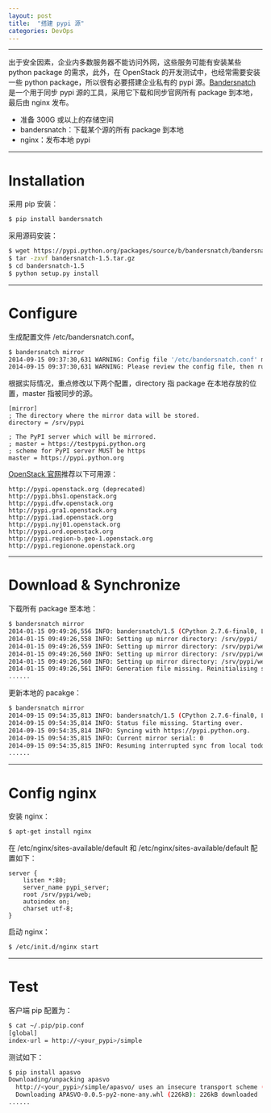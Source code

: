 ```yaml
---
layout: post
title:  "搭建 pypi 源"
categories: DevOps
---
```


----------

出于安全因素，企业内多数服务器不能访问外网，这些服务可能有安装某些 python package 的需求，此外，在 OpenStack 的开发测试中，也经常需要安装一些 python package，所以很有必要搭建企业私有的 pypi 源。[Bandersnatch](https://pypi.python.org/pypi/bandersnatch) 是一个用于同步 pypi 源的工具，采用它下载和同步官网所有 package 到本地，最后由 nginx 发布。

- 准备 300G 或以上的存储空间
- bandersnatch：下载某个源的所有 package 到本地
- nginx：发布本地 pypi

-----------

# Installation

采用 pip 安装：

~~~ bash
$ pip install bandersnatch
~~~ 
采用源码安装：

~~~ bash
$ wget https://pypi.python.org/packages/source/b/bandersnatch/bandersnatch-1.5.tar.gz
$ tar -zxvf bandersnatch-1.5.tar.gz
$ cd bandersnatch-1.5
$ python setup.py install
~~~ 

-----------

# Configure

生成配置文件 /etc/bandersnatch.conf。

~~~ bash
$ bandersnatch mirror
2014-09-15 09:37:30,631 WARNING: Config file '/etc/bandersnatch.conf' missing, creating default config.
2014-09-15 09:37:30,631 WARNING: Please review the config file, then run 'bandersnatch' again.
~~~ 

根据实际情况，重点修改以下两个配置，directory 指 package 在本地存放的位置，master 指被同步的源。

~~~ 
[mirror]
; The directory where the mirror data will be stored.
directory = /srv/pypi

; The PyPI server which will be mirrored.
; master = https://testpypi.python.org
; scheme for PyPI server MUST be https
master = https://pypi.python.org
~~~ 
[OpenStack 官网](http://docs.openstack.org/infra/system-config/bandersnatch.html)推荐以下可用源：

~~~ 	
http://pypi.openstack.org (deprecated)
http://pypi.bhs1.openstack.org
http://pypi.dfw.openstack.org
http://pypi.gra1.openstack.org
http://pypi.iad.openstack.org
http://pypi.nyj01.openstack.org
http://pypi.ord.openstack.org
http://pypi.region-b.geo-1.openstack.org
http://pypi.regionone.openstack.org
~~~ 

----------

# Download & Synchronize

下载所有 package 至本地：

~~~ bash
$ bandersnatch mirror
2014-01-15 09:49:26,556 INFO: bandersnatch/1.5 (CPython 2.7.6-final0, Linux 3.19.0-37-generic x86_64)
2014-01-15 09:49:26,558 INFO: Setting up mirror directory: /srv/pypi/
2014-01-15 09:49:26,559 INFO: Setting up mirror directory: /srv/pypi/web/simple
2014-01-15 09:49:26,560 INFO: Setting up mirror directory: /srv/pypi/web/packages
2014-01-15 09:49:26,560 INFO: Setting up mirror directory: /srv/pypi/web/local-stats/days
2014-01-15 09:49:26,561 INFO: Generation file missing. Reinitialising status files.
......
~~~ 

更新本地的 pacakge：

~~~ bash
$ bandersnatch mirror
2014-09-15 09:54:35,813 INFO: bandersnatch/1.5 (CPython 2.7.6-final0, Linux 3.19.0-37-generic x86_64)
2014-09-15 09:54:35,814 INFO: Status file missing. Starting over.
2014-09-15 09:54:35,814 INFO: Syncing with https://pypi.python.org.
2014-09-15 09:54:35,815 INFO: Current mirror serial: 0
2014-09-15 09:54:35,815 INFO: Resuming interrupted sync from local todo list.
......
~~~ 

----------

# Config nginx

安装 nginx：

~~~ bash
$ apt-get install nginx
~~~ 

在 /etc/nginx/sites-available/default 和 /etc/nginx/sites-available/default 配置如下：

~~~ 
server {
    listen *:80;
    server_name pypi_server;
    root /srv/pypi/web;
    autoindex on;
    charset utf-8;
}
~~~ 

启动 nginx：

~~~ bash
$ /etc/init.d/nginx start
~~~ 

----------

# Test

客户端 pip 配置为：

~~~ bash
$ cat ~/.pip/pip.conf
[global]
index-url = http://<your_pypi>/simple
~~~ 

测试如下：

~~~ bash
$ pip install apasvo
Downloading/unpacking apasvo
  http://<your_pypi>/simple/apasvo/ uses an insecure transport scheme (http). Consider using https if <your_pypi> has it available
  Downloading APASVO-0.0.5-py2-none-any.whl (226kB): 226kB downloaded
......
~~~ 
